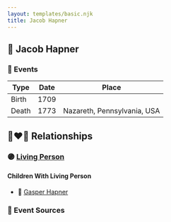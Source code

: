 ```yaml
---
layout: templates/basic.njk
title: Jacob Hapner
---
```

## 🔵 Jacob Hapner

### 📆 Events

Type | Date | Place
------ | ------ | ------
Birth | 1709 |
Death | 1773 | Nazareth, Pennsylvania, USA

## 👩‍❤️‍👨 Relationships

### 🟣 [Living Person](/people/2/23759173)

#### Children With Living Person
* 🔵 [Gasper Hapner](/people/9/920624)
### 📰 Event Sources
